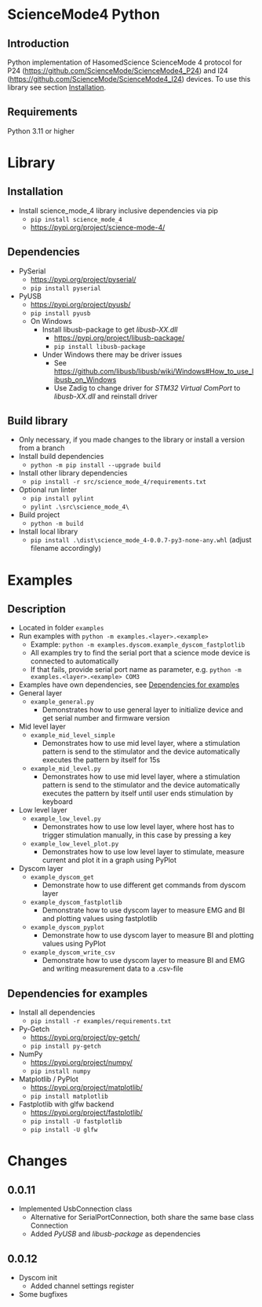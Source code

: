 # ScienceMode4 Python

## Introduction

Python implementation of HasomedScience ScienceMode 4 protocol for P24 (https://github.com/ScienceMode/ScienceMode4_P24) and I24 (https://github.com/ScienceMode/ScienceMode4_I24) devices. To use this library see section [Installation](#installation).

## Requirements

Python 3.11 or higher

# Library

## Installation
- Install science_mode_4 library inclusive dependencies via pip
  - `pip install science_mode_4`
  - https://pypi.org/project/science-mode-4/

## Dependencies
- PySerial
  - https://pypi.org/project/pyserial/
  - `pip install pyserial`
- PyUSB
  - https://pypi.org/project/pyusb/
  - `pip install pyusb` 
  - On Windows
    - Install libusb-package to get _libusb-XX.dll_
      - https://pypi.org/project/libusb-package/
      - `pip install libusb-package`
    - Under Windows there may be driver issues
      - See https://github.com/libusb/libusb/wiki/Windows#How_to_use_libusb_on_Windows
      - Use Zadig to change driver for _STM32 Virtual ComPort_ to _libusb-XX.dll_ and reinstall driver

## Build library
- Only necessary, if you made changes to the library or install a version from a branch
- Install build dependencies
  - `python -m pip install --upgrade build`
- Install other library dependencies
  - `pip install -r src/science_mode_4/requirements.txt`
- Optional run linter
  - `pip install pylint`
  - `pylint .\src\science_mode_4\`
- Build project
  - `python -m build`
- Install local library
  - `pip install .\dist\science_mode_4-0.0.7-py3-none-any.whl` (adjust filename accordingly)

# Examples

## Description
- Located in folder `examples`
- Run examples with `python -m examples.<layer>.<example>`
  - Example: `python -m examples.dyscom.example_dyscom_fastplotlib`
  - All examples try to find the serial port that a science mode device is connected to automatically
  - If that fails, provide serial port name as parameter, e.g. `python -m examples.<layer>.<example> COM3`
- Examples have own dependencies, see [Dependencies for examples](#dependencies-for-examples)
- General layer
  - `example_general.py`
    - Demonstrates how to use general layer to initialize device and get serial number and firmware version
- Mid level layer
  - `example_mid_level_simple`
    - Demonstrates how to use mid level layer, where a stimulation pattern is send to the stimulator and the device automatically executes the pattern by itself for 15s
  - `example_mid_level.py`
    - Demonstrates how to use mid level layer, where a stimulation pattern is send to the stimulator and the device automatically executes the pattern by itself until user ends stimulation by keyboard
- Low level layer
  - `example_low_level.py`
    - Demonstrates how to use low level layer, where host has to trigger stimulation manually, in this case by pressing a key 
  - `example_low_level_plot.py`
    - Demonstrates how to use low level layer to stimulate, measure current and plot it in a graph using PyPlot
- Dyscom layer
  - `example_dyscom_get`
    - Demonstrate how to use different get commands from dyscom layer
  - `example_dyscom_fastplotlib`
    - Demonstrate how to use dyscom layer to measure EMG and BI and plotting values using fastplotlib
  - `example_dyscom_pyplot`
    - Demonstrate how to use dyscom layer to measure BI and plotting values using PyPlot
  - `example_dyscom_write_csv`
    - Demonstrate how to use dyscom layer to measure BI and EMG and writing measurement data to a .csv-file

## Dependencies for examples
- Install all dependencies
  - `pip install -r examples/requirements.txt`
- Py-Getch
  - https://pypi.org/project/py-getch/
  - `pip install py-getch`
- NumPy
  - https://pypi.org/project/numpy/
  - `pip install numpy`
- Matplotlib / PyPlot
  - https://pypi.org/project/matplotlib/
  - `pip install matplotlib`
- Fastplotlib with glfw backend
  - https://pypi.org/project/fastplotlib/
  - `pip install -U fastplotlib`
  - `pip install -U glfw`

# Changes

## 0.0.11
- Implemented UsbConnection class
  - Alternative for SerialPortConnection, both share the same base class Connection
  - Added _PyUSB_ and _libusb-package_ as dependencies

## 0.0.12
- Dyscom init
  - Added channel settings register
- Some bugfixes